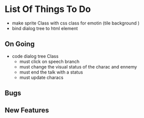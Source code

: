 # List Of Things To Do

 - make sprite Class with css class for emotin (tile background )
 - bind dialog tree to html element 

 ## On Going
  - code dialog tree Class
    - must  click on speech branch
    - must change the visual status of the charac and ennemy
    - must end the talk with a status
    - must update characs

 ## Bugs 
 ## New Features
 
